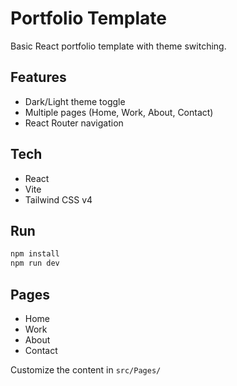 # Portfolio Template

Basic React portfolio template with theme switching.

## Features

- Dark/Light theme toggle
- Multiple pages (Home, Work, About, Contact)
- React Router navigation

## Tech

- React
- Vite
- Tailwind CSS v4

## Run

```bash
npm install
npm run dev
```

## Pages

- Home
- Work
- About
- Contact

Customize the content in `src/Pages/`
